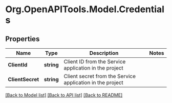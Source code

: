 # Org.OpenAPITools.Model.Credentials

## Properties

Name | Type | Description | Notes
------------ | ------------- | ------------- | -------------
**ClientId** | **string** | Client ID from the Service application in the project | 
**ClientSecret** | **string** | Client secret from the Service application in the project | 

[[Back to Model list]](../README.md#documentation-for-models) [[Back to API list]](../README.md#documentation-for-api-endpoints) [[Back to README]](../README.md)

